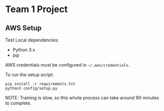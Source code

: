 # Team 1 Project

## AWS Setup

Test
Local dependencies:
* Python 3.x
* pip

AWS credentials must be configured in `~/.aws/credentials`.

To run the setup script:
```
pip install -r requirements.txt
python3 config/setup.py
```

NOTE: Training is slow, so this whole process can take around 90 minutes to complete.
